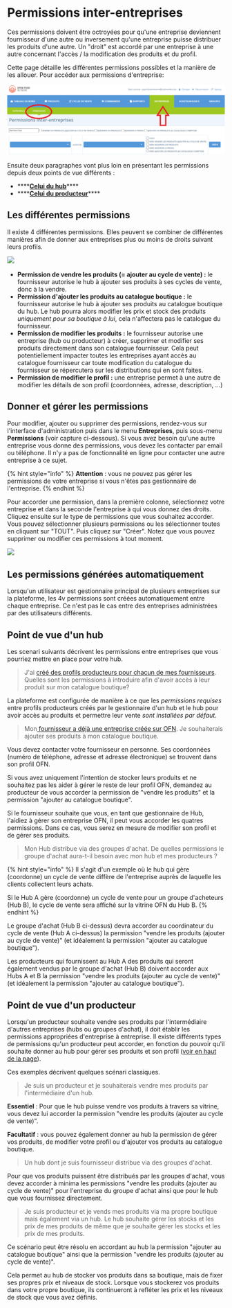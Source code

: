 # Permissions inter-entreprises

Ces permissions doivent être octroyées pour qu'une entreprise deviennent fournisseur d'une autre ou inversement qu'une entreprise puisse distribuer les produits d'une autre. Un "droit" est accordé par une entreprise à une autre concernant l'accès / la modification des produits et du profil.

Cette page détaille les différentes permissions possibles et la manière de les allouer. Pour accéder aux permissions d'entreprise: 

![](../../.gitbook/assets/permissions.png)

Ensuite deux paragraphes vont plus loin en présentant les permissions depuis deux points de vue différents :

* \*\*\*\*[**Celui du hub**](https://ofn-user-guide.gitbook.io/guide-utilisateur-open-food-network/fonctionnalites-standards/votre-profil/e2e-permissions#point-de-vue-dun-hub)\*\*\*\*
* \*\*\*\*[**Celui du producteur**](https://ofn-user-guide.gitbook.io/guide-utilisateur-open-food-network/fonctionnalites-standards/votre-profil/e2e-permissions#point-de-vue-dun-producteur)\*\*\*\*

## Les différentes permissions

Il existe 4 différentes permissions. Elles peuvent se combiner de différentes manières afin de donner aux entreprises plus ou moins de droits suivant leurs profils. 

![](../../.gitbook/assets/capture-du-2019-07-31-09-30-03.png)

* **Permission de vendre les produits \(= ajouter au cycle de vente\) :** le fournisseur autorise le hub à ajouter ses produits à ses cycles de vente, donc à la vendre.
* **Permission d'ajouter les produits au catalogue boutique :** le fournisseur autorise le hub à ajouter ses produits au catalogue boutique du hub. Le hub pourra alors modifier les prix et stock des produits _uniquement pour sa boutique à lui_, cela n'affectera pas le catalogue du fournisseur.
* **Permission de modifier les produits :** le fournisseur autorise une entreprise \(hub ou producteur\) à créer, supprimer et modifier ses produits directement dans son catalogue fournisseur. Cela peut potentiellement impacter toutes les entreprises ayant accès au catalogue fournisseur car toute modification du catalogue du fournisseur se répercutera sur les distributions qui en sont faites.
* **Permission de modifier le profil :** une entreprise permet à une autre de modifier les détails de son profil \(coordonnées, adresse, description, ...\)

## Donner et gérer les permissions

Pour modifier, ajouter ou supprimer des permissions, rendez-vous sur l'interface d'administration puis dans le menu **Entreprises**, puis sous-menu **Permissions** \(voir capture ci-dessous\). Si vous avez besoin qu'une autre entreprise vous donne des permissions, vous devez les contacter par email ou téléphone. Il n'y a pas de fonctionnalité en ligne pour contacter une autre entreprise à ce sujet.

{% hint style="info" %}
**Attention** : vous ne pouvez pas gérer les permissions de votre entreprise si vous n'êtes pas gestionnaire de l'entreprise.
{% endhint %}

Pour accorder une permission, dans la première colonne, sélectionnez votre entreprise et dans la seconde l'entreprise à qui vous donnez des droits. Cliquez ensuite sur le type de permissions que vous souhaitez accorder. Vous pouvez sélectionner plusieurs permissions ou les sélectionner toutes en cliquant sur "TOUT". Puis cliquez sur "Créer". Notez que vous pouvez supprimer ou modifier ces permissions à tout moment.

![](../../.gitbook/assets/capture-du-2019-07-31-09-41-17.png)

## Les permissions générées automatiquement

Lorsqu'un utilisateur est gestionnaire principal de plusieurs entreprises sur la plateforme, les 4v permissions sont créées automatiquement entre chaque entreprise. Ce n'est pas le cas entre des entreprises administrées par des utilisateurs différents.

## Point de vue d'un hub

Les scenari suivants décrivent les permissions entre entreprises que vous pourriez mettre en place pour votre hub.

> J'ai [créé des profils producteurs pour chacun de mes fournisseurs](https://ofn-user-guide.gitbook.io/guide-utilisateur-open-food-network/fonctionnalites-standards/votre-profil/creez-ou-connectez-vos-producteurs#1-le-producteur-na-pas-de-profil-existant-sur-la-plateforme). Quelles sont les permissions à introduire afin d'avoir accès à leur produit sur mon catalogue boutique?

La plateforme est configurée de manière à ce que les _permissions requises_ entre profils producteurs créés par le gestionnaire d'un hub et le hub pour avoir accès au produits et permettre leur vente _sont installées par défaut._

> Mon[ fournisseur a déjà une entreprise créée sur OFN](https://ofn-user-guide.gitbook.io/guide-utilisateur-open-food-network/fonctionnalites-standards/votre-profil/creez-ou-connectez-vos-producteurs#supplyingproducer). Je souhaiterais ajouter ses produits à mon catalogue boutique.

Vous devez contacter votre fournisseur en personne. Ses coordonnées \(numéro de téléphone, adresse et adresse électronique\) se trouvent dans son profil OFN.  
  
Si vous avez uniquement l'intention de stocker leurs produits et ne souhaitez pas les aider à gérer le reste de leur profil OFN, demandez au producteur de vous accorder la permission de "vendre les produits" et la permission "ajouter au catalogue boutique".   
  
Si le fournisseur souhaite que vous, en tant que gestionnaire de Hub, l'aidiez à gérer son entreprise OFN, il peut vous accorder les quatres permissions. Dans ce cas, vous serez en mesure de modifier son profil et de gérer ses produits.

> Mon Hub distribue via des groupes d'achat. De quelles permissions le groupe d'achat aura-t-il besoin avec mon hub et mes producteurs ?

{% hint style="info" %}
Il s'agit d'un exemple où le hub qui gère \(coordonne\) un cycle de vente diffère de l'entreprise auprès de laquelle les clients collectent leurs achats.   
  
Si le Hub A gère \(coordonne\) un cycle de vente pour un groupe d'acheteurs \(Hub B\), le cycle de vente sera affiché sur la vitrine OFN du Hub B.
{% endhint %}

Le groupe d'achat \(Hub B ci-dessus\) devra accorder au coordinateur du cycle de vente \(Hub A ci-dessus\) la permission "vendre les produits \(ajouter au cycle de vente\)" \(et idéalement la permission "ajouter au catalogue boutique"\). 

Les producteurs qui fournissent au Hub A des produits qui seront également vendus par le groupe d'achat \(Hub B\) doivent accorder aux Hubs A et B la permission "vendre les produits \(ajouter au cycle de vente\)" \(et idéalement la permission "ajouter au catalogue boutique"\).

## Point de vue d'un producteur

Lorsqu'un producteur souhaite vendre ses produits par l'intermédiaire d'autres entreprises \(hubs ou groupes d'achat\), il doit établir les permissions appropriées d'entreprise à entreprise. Il existe différents types de permissions qu'un producteur peut accorder, en fonction du pouvoir qu'il souhaite donner au hub pour gérer ses produits et son profil \([voir en haut de la page](https://ofn-user-guide.gitbook.io/guide-utilisateur-open-food-network/fonctionnalites-standards/votre-profil/creez-ou-connectez-vos-producteurs)\).

Ces exemples décrivent quelques scénari classiques. 

> Je suis un producteur et je souhaiterais vendre mes produits par l'intermédiaire d'un hub.

**Essentiel** : Pour que le hub puisse vendre vos produits à travers sa vitrine, vous devez lui accorder la permission "vendre les produits \(ajouter au cycle de vente\)". 

**Facultatif** : vous pouvez également donner au hub la permission de gérer vos produits, de modifier votre profil ou d'ajouter vos produits au catalogue boutique.

> Un hub dont je suis fournisseur distribue via des groupes d'achat.

Pour que vos produits puissent être distribués par les groupes d'achat, vous devez accorder à minima les permissions "vendre les produits \(ajouter au cycle de vente\)" pour l'entreprise du groupe d'achat ainsi que pour le hub que vous fournissez directement.

> Je suis producteur et je vends mes produits via ma propre boutique mais également via un hub. Le hub souhaite gérer les stocks et les prix de mes produits de même que je souhaite gérer les stocks et les prix de mes produits.

Ce scénario peut être résolu en accordant au hub la permission "ajouter au catalogue boutique" ainsi que la permission "vendre les produits \(ajouter au cycle de vente\)".   
  
Cela permet au hub de stocker vos produits dans sa boutique, mais de fixer ses propres prix et niveaux de stock. Lorsque vous stockerez vos produits dans votre propre boutique, ils continueront à refléter les prix et les niveaux de stock que vous avez définis.


